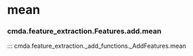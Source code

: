 # mean

### cmda.feature_extraction.Features.add.mean
::: cmda.feature_extraction._add_functions._AddFeatures.mean